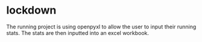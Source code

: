 # lockdown
The running project is using openpyxl to allow the user to input their running stats. The stats are then inputted into an excel workbook. 
